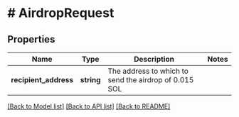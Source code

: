 # # AirdropRequest

## Properties

Name | Type | Description | Notes
------------ | ------------- | ------------- | -------------
**recipient_address** | **string** | The address to which to send the airdrop of 0.015 SOL |

[[Back to Model list]](../../README.md#models) [[Back to API list]](../../README.md#endpoints) [[Back to README]](../../README.md)
